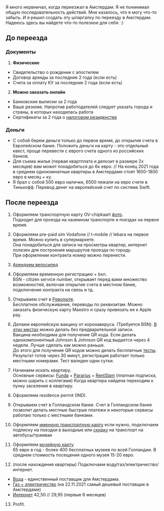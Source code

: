 Я много нервничал, когда переезжал в Амстердам. Я не понинимал общую последовательность действий. Мне казалось, что я могу что-то забыть. И я решил создать эту шпаргалку по переезду в Амстердам. Надеюсь здесь вы найдете что-то полезное для себя. :)

## До переезда

### Документы

1. **Физические**
* Свидетельство о рождении с апостилем 
* Договор аренды за последние 2 года (если есть)
* Cчета за оплату КУ за последние 2 года (если есть)

2. **Можно заказать онлайн**
* Банковские выписки за 2 года
* Ваше резюме. Напротив работодателей следует указать города и страны, в которых находилась работа
* Сертификаты за 2 года о [налоговом резиденстве](https://service.nalog.ru/nrez)

### Деньги
* С собой берем деньги только до первое время, до открытия счета в Европейском банке. Положить деньги на карту - это отдельный квест, проще перевести с еврого счета одного из российских банков. 
* Для съема жилья (первая квартплата и депозит в размере 2х месяцев) вам может понадобиться до 6к евро. // На конец 2021 года в среднем однокомнатные квартиры в Амстердаме стоят 1600-1800 евро в месяц + ку.
* Я брал с собой 500 евро налички, 6500 лежали на евро счете в Тинькофф. Перевод денег на европейский счет по системе Swift.

## После переезда

1. Оформляем транспортную карту OV-chipkaart [фото](https://www.amsterdamtips.com/news/wp-content/uploads/2019/01/ov-chipkaart.jpg).  
Подходит для проезда на наземном транспорте и поездах на первое время. 

2. Оформляем pre-paid sim Vodafone // t-mobile // lebara на первое время. Можно купить в супермаркете.  
Она понадобиться для записи на просмотры квартир, интернет полезен для построения маршрутов проезда по городу.  
При оформлении контракта номер можно перенести. 

3. [Арендуем велосипед](https://swapfiets.nl/)

4. Оформляем временную регистрацию + bsn.  
BSN - citizen service number, открывает перед вами множество возможностей, включая открытие счета в местном банке, подключение контракта на связь и тд.

5. Открываем счет в [Революте](https://www.revolut.com/).   
Бесплатное обслуживание, переводы по реквизитам. Можно заказать физическую карту Maestro и сразу привязать ее к Apple pay. 

6. Делаем европейскую вакцину от коронавируса. (Требуется BSN). [В этих местах](https://www.ggd.amsterdam.nl/coronavirus/coronavaccinatie-locaties-amsterdam/) можно делать без предварительной записи.   
Вакцина необходима для получение QR кода. Если делать однокомпонентный Johnson & Johnson QR код выдается через 4 недели. Лучше сделать как можно раньше.  
До этого для получение QR кодов можно делать бесплатные [тесты](https://afspraak.testenvoortoegang.org/evenement/type). Результат готов через 30 минут, регистрация работает только местными номерами. Тест валиден одни сутки. 

7. Начинаем искать квартиру.  
Основные сервисы: [Funda](https://www.funda.nl/en/huur/) + [Pararius](https://www.pararius.com/english) + [RentSlam](https://rentslam.com/en/) (платная подписка, можно шарить с коллегами)
Когда квартира найдена переходим к пунку заселение в квартиру. 

8. Оформляем residence permit (IND).  

9. Открываем счет в Голландском банке.
Счет в Голландском банке позволит делать местные быстрые платежи и некоторые сервисы работаю только с местными банками. 

10. Оформляем [именную транспортную карту](https://www.ov-chipkaart.nl/purchase-an-ov-chipkaart/apply-for-personal-ov-chipkaart.htm)
если нужно, подключаем подписку на поездки в выходные или
[скидку](https://www.connexxion.nl/nl/shop/kortingsproduct/zwam-dal-voordeel) на транспорт на автобусы/трамваи

11. Оформляем [музейную карту](https://www.museum.nl/en/museumpass)  
65 евро в год - более 400 бесплатных музеев по всей Голландии. В среднем стоимость посещения одного музея 15-20 евро.

12. (после нахождения квартиры) Подключаем воду/газ/электричество/интернет.  
* [Вода](https://www.waternet.nl/) - единственный поставщик для Амстердама.
* [Газ + электричество](https://vandebron.nl/) (на 22.11.2021 самый дешевый поставщик в Амстердаме)
* [Интернет](https://www.ziggo.nl/internet/start)   42,50 // 29,95 (первые 6 месяцев) 

13. Profit.
